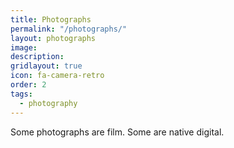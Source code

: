 ```yaml
---
title: Photographs
permalink: "/photographs/"
layout: photographs
image:
description:
gridlayout: true
icon: fa-camera-retro
order: 2
tags:
  - photography
---
```


Some photographs are film. Some are native digital.

